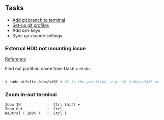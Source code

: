 ## Tasks 
- [Add git branch to terminal](https://www.shellhacks.com/show-git-branch-terminal-command-prompt/)
- [Set-up git profiles](https://dev.to/sohammondal/how-to-setup-2-separate-git-profiles-on-a-single-device-5b95)
- Add ssh-keys
- Sync up vscode settings

### External HDD not mounting issue

[Reference](https://askubuntu.com/questions/145902/unable-to-mount-windows-ntfs-filesystem-due-to-hibernation)

Find out partition name from Dash > `disks`.

```bash

$ sudo ntfsfix /dev/sdXY # XY is the partition, e.g. a2 (/dev/sda2) or b1 (/dev/sdb1)

```

### Zoom in-out terminal

```text
Zoom IN            :  Ctrl Shift +  
Zoom Out           :  Ctrl - 
Neutral ( 100% )   :  Ctrl ) 
```